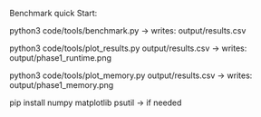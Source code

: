 Benchmark quick Start:

python3 code/tools/benchmark.py
-> writes: output/results.csv

python3 code/tools/plot_results.py output/results.csv
-> writes: output/phase1_runtime.png

python3 code/tools/plot_memory.py output/results.csv
-> writes: output/phase1_memory.png

pip install numpy matplotlib psutil
-> if needed
